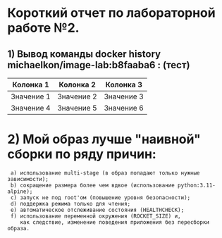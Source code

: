 # Короткий отчет по лабораторной работе №2.

## 1) Вывод команды  docker history michaelkon/image-lab:b8faaba6 : (тест)
| Колонка 1 | Колонка 2 | Колонка 3 |
|------------|------------|------------|
| Значение 1 | Значение 2 | Значение 3 |
| Значение 4 | Значение 5 | Значение 6 |


# 2) Мой образ лучше "наивной" сборки по ряду причин:
     a) использование multi-stage (в образ попадают только нужные зависимости);
     b) сокращение размера более чем вдвое (использование python:3.11-alpine);
     c) запуск не под root'ом (повышение уровня безопасности);
     d) поддержка режима только для чтения;
     e) автоматическое отслеживание состояния (HEALTHCHECK);
     f) использование переменной окружения (ROCKET_SIZE) и, 
        как следствие, изменение поведения приложения без пересборки образа.

